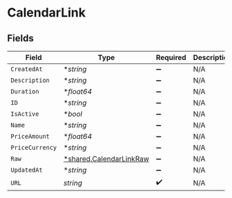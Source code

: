 # CalendarLink


## Fields

| Field                                                                    | Type                                                                     | Required                                                                 | Description                                                              |
| ------------------------------------------------------------------------ | ------------------------------------------------------------------------ | ------------------------------------------------------------------------ | ------------------------------------------------------------------------ |
| `CreatedAt`                                                              | **string*                                                                | :heavy_minus_sign:                                                       | N/A                                                                      |
| `Description`                                                            | **string*                                                                | :heavy_minus_sign:                                                       | N/A                                                                      |
| `Duration`                                                               | **float64*                                                               | :heavy_minus_sign:                                                       | N/A                                                                      |
| `ID`                                                                     | **string*                                                                | :heavy_minus_sign:                                                       | N/A                                                                      |
| `IsActive`                                                               | **bool*                                                                  | :heavy_minus_sign:                                                       | N/A                                                                      |
| `Name`                                                                   | **string*                                                                | :heavy_minus_sign:                                                       | N/A                                                                      |
| `PriceAmount`                                                            | **float64*                                                               | :heavy_minus_sign:                                                       | N/A                                                                      |
| `PriceCurrency`                                                          | **string*                                                                | :heavy_minus_sign:                                                       | N/A                                                                      |
| `Raw`                                                                    | [*shared.CalendarLinkRaw](../../../pkg/models/shared/calendarlinkraw.md) | :heavy_minus_sign:                                                       | N/A                                                                      |
| `UpdatedAt`                                                              | **string*                                                                | :heavy_minus_sign:                                                       | N/A                                                                      |
| `URL`                                                                    | *string*                                                                 | :heavy_check_mark:                                                       | N/A                                                                      |